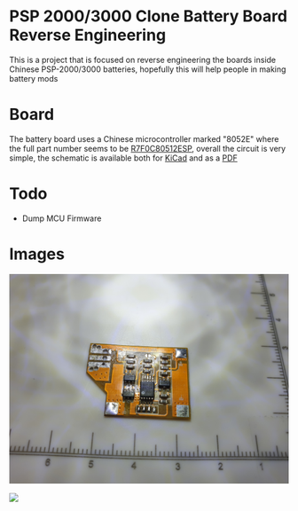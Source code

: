 # PSP 2000/3000 Clone Battery Board Reverse Engineering

This is a project that is focused on reverse engineering the boards inside Chinese PSP-2000/3000 batteries, hopefully this will help people in making battery mods

# Board

The battery board uses a Chinese microcontroller marked "8052E" where the full part number seems to be [R7F0C80512ESP](/Docs/R7F0C801-805(R7F0C80512ESP).pdf), overall the circuit is very simple, the schematic is available both for [KiCad](/KiCad/PSP2000-3000_BatteryBoard.sch) and as a [PDF](/Docs/Battery%20Board%20Schematic.pdf)

# Todo
- Dump MCU Firmware

# Images

![](/Images/Front.jpg)

![](/Image/Back.jpg)